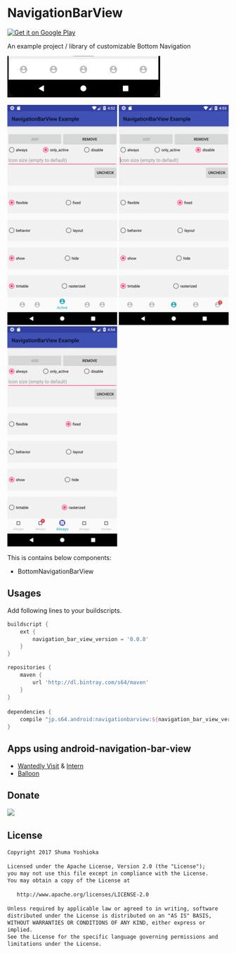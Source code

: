 # NavigationBarView

<a href='https://play.google.com/store/apps/details?id=jp.s64.android.navigationbarview.example&pcampaignid=MKT-Other-global-all-co-prtnr-py-PartBadge-Mar2515-1'><img alt='Get it on Google Play' src='https://play.google.com/intl/en_us/badges/images/generic/en_badge_web_generic.png' height="60" /></a>

An example project / library of customizable Bottom Navigation

![](assets/screenrecord1.gif)

<img src="assets/screenshot1.png" width="250"/> <img src="assets/screenshot2.png" width="250"/> <img src="assets/screenshot3.png" width="250"/>

This is contains below components:

- BottomNavigationBarView

## Usages

Add following lines to your buildscripts.

```groovy
buildscript {
    ext {
        navigation_bar_view_version = '0.0.8'
    }
}
```

```groovy
repositories {
    maven {
        url 'http://dl.bintray.com/s64/maven'
    }
}

dependencies {
    compile "jp.s64.android:navigationbarview:${navigation_bar_view_version}"
}
```

## Apps using android-navigation-bar-view

- [Wantedly Visit](https://play.google.com/store/apps/details?id=com.wantedly.android.visit) & [Intern](https://play.google.com/store/apps/details?id=com.wantedly.android.student)
- [Balloon](https://play.google.com/store/apps/details?id=jp.co.fowd.balloon)

## Donate

<a href="https://donorbox.org/android-navigation-bar-view"><img src="https://d1iczxrky3cnb2.cloudfront.net/button-small-blue.png" /></a>

## License

```
Copyright 2017 Shuma Yoshioka

Licensed under the Apache License, Version 2.0 (the "License");
you may not use this file except in compliance with the License.
You may obtain a copy of the License at

   http://www.apache.org/licenses/LICENSE-2.0

Unless required by applicable law or agreed to in writing, software
distributed under the License is distributed on an "AS IS" BASIS,
WITHOUT WARRANTIES OR CONDITIONS OF ANY KIND, either express or implied.
See the License for the specific language governing permissions and
limitations under the License.
```
